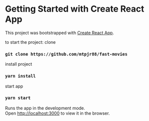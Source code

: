 # Getting Started with Create React App

This project was bootstrapped with [Create React App](https://github.com/facebook/create-react-app).

to start the project: clone

### `git clone https://github.com/mtpjr88/fast-movies`

install project

### `yarn install`

start app

### `yarn start`

Runs the app in the development mode.\
Open [http://localhost:3000](http://localhost:3000) to view it in the browser.
